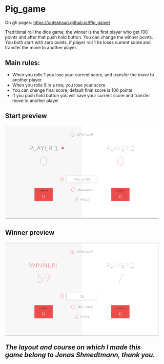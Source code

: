 # Pig_game

On gh pages: https://cuteshaun.github.io/Pig_game/

Traditional roll the dice game, the winner is the first player who get 100 points and after that push hold button. You can change the winner points. You both start with zero points, if player roll 1 he loses current score and transfer the move to another player.


<h2>Main rules:</h2>


<ul>
  <li> When you rolle 1 you lose your current score, and transfer the move to another player</li>
  <li> When you rolle 6 in a row, you lose your score</li>
  <li> You can change final score, default final score is 100 points</li>
  <li> If you push hold button you will save your current score and transfer move to another player</li>
</ul>
  
  
<h2>Start preview</2><br>



![Start-preview](https://github.com/CuteShaun/Pig_game/raw/master/Preview-start.png)


<h2>Winner preview</2><br>



![Winner-preview](https://github.com/CuteShaun/Pig_game/raw/master/Preview-winner.png)


<em>The layout and course on which I made this game belong to Jonas Shmedtmann, thank you.</em>










  
  
 
 

